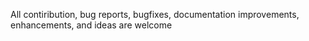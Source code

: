 All contiribution, bug reports, bugfixes, documentation improvements, enhancements, and ideas are welcome
